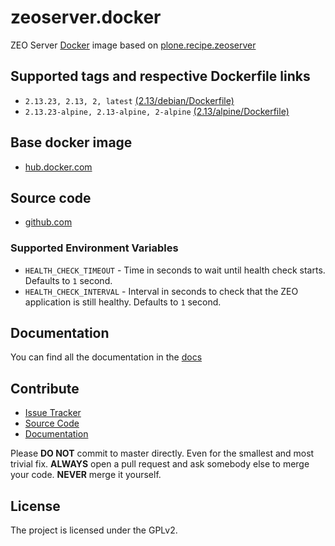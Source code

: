 # zeoserver.docker

ZEO Server [Docker](http://docker.com) image based on [plone.recipe.zeoserver](https://pypi.python.org/pypi/plone.recipe.zeoserver)

## Supported tags and respective Dockerfile links

- `2.13.23, 2.13, 2, latest` [(2.13/debian/Dockerfile)](https://github.com/plone/zeoserver.docker/blob/master/2.13.23/debian/Dockerfile)
- `2.13.23-alpine, 2.13-alpine, 2-alpine` [(2.13/alpine/Dockerfile)](https://github.com/plone/zeoserver.docker/blob/master/2.13.23/alpine/Dockerfile)

## Base docker image

 - [hub.docker.com](https://registry.hub.docker.com/u/plone/zeoserver)

## Source code

  - [github.com](http://github.com/plone/plone.zeoserver)

### Supported Environment Variables

* `HEALTH_CHECK_TIMEOUT` - Time in seconds to wait until health check starts. Defaults to `1` second.
* `HEALTH_CHECK_INTERVAL` - Interval in seconds to check that the ZEO application is still healthy. Defaults to `1` second.

## Documentation

You can find all the documentation in the [docs](https://github.com/plone/zeoserver.docker/blob/master/docs)


## Contribute

- [Issue Tracker](https://github.com/plone/zeoserver.docker/issues)
- [Source Code](https://github.com/plone/zeoserver.docker/)
- [Documentation](https://github.com/plone/zeoserver.docker/tree/master/docs)

Please **DO NOT** commit to master directly. Even for the smallest and most trivial fix.
**ALWAYS** open a pull request and ask somebody else to merge your code. **NEVER** merge it yourself.


## License

The project is licensed under the GPLv2.
